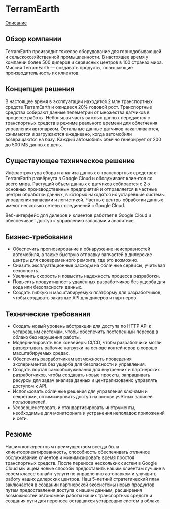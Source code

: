 # TerramEarth

[Описание](https://services.google.com/fh/files/blogs/master_case_study_terramearth.pdf)

## Обзор компании

TerramEarth производит тяжелое оборудование для горнодобывающей и сельскохозяйственной промышленности. В настоящее время у компании более 500 дилеров и сервисных центров в 100 странах мира. Миссия TerramEarth — создавать продукты, повышающие производительность их клиентов.

## Концепция решения

В настоящее время в эксплуатации находится 2 млн транспортных средств TerramEarth и ожидаеся 20% годовой рост. Транспортные средства собирают данные телеметрии от множества датчиков в процессе работы. Небольшая часть важных данных передается с транспортных средств в режиме реального времени для облегчения управления автопарком. Остальные данные датчиков накапливаются, сжимаются и загружаются ежедневно, когда автомобили возвращаются на базу. Каждый автомобиль обычно генерирует от 200 до 500 МБ данных в день.

## Существующее техническое решение

Инфраструктура сбора и анализа данных о транспортных средствах TerramEarth развёрнута в Google Cloud и обслуживает клиентов со всего мира. Растущий объем данных с датчиков собирается с 2-х основных производственных предприятий и отправляется в частные центры обработки данных, в которых находятся их устаревшие системы управления запасами и логистикой. Частные центры обработки данных имеют несколько сетевых соединений с Google Cloud.

Веб-интерфейс для дилеров и клиентов работает в Google Cloud и обеспечивает доступ к управлению запасами и аналитике.

## Бизнес-требования

- Обеспечить прогнозирование и обнаружение неисправностей автомобиля, а также быструю отправку запчастей в дилерские центры для своевременного ремонта, где это возможно.
- Снизить эксплуатационные расходы на облачные сервисы, учитывая сезонность.
- Увеличить скорость и повысить надежность процесса разработки.
- Повысить продуктивность удалённых разработчиков без ущерба для кода или безопасности данных.
- Создать гибкую и масштабируемую платформу для разработчиков, чтобы создавать заказные API для дилеров и партнеров.

## Технические требования

- Создать новый уровень абстракции для доступа по HTTP API к устаревшим системам, чтобы обеспечить постепенный переход в облако без нарушения работы.
- Модернизировать все конвейеры CI/CD, чтобы разработчики могли развертывать рабочие нагрузки на основе контейнеров в хорошо масштабируемых средах.
- Обеспечить разработчикам возможность проведения экспериментов без ущерба для безопасности и управления.
- Создать портал самообслуживания для внутренних и партнерских разработчиков, чтобы создавать новые проекты, запрашивать ресурсы для задач анализа данных и централизованно управлять доступом к API.
- Использовать облачные решения для управления ключами и секретами, оптимизировать доступ на основе учётных записей пользователей.
- Усовершенствовать и стандартизировать инструменты, необходимые для мониторинга и устранения неполадок приложений и сети.

## Резюме

Нашим конкурентным преимуществом всегда была клиентоориентированность, способность обеспечивать отличное обслуживание клиентов и минимизировать время простоя транспортных средств. После переноса нескольких систем в Google Cloud мы ищем новые способы предоставить нашим клиентам лучшие в своем классе онлайн-услуги по управлению автопарком и улучшить работу наших дилерских центров. Наш 5-летний стратегический план заключается в создании партнерской экосистемы новых продуктов путем предоставления доступа к нашим данным, расширения возможностей автономной работы наших транспортных средств и создания пути для переноса оставшихся устаревших систем в облако.
